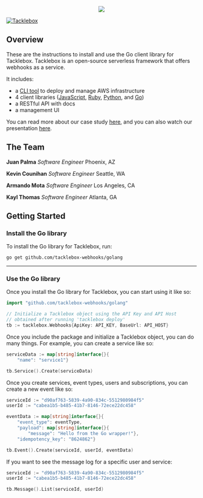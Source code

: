 <p align="center">
  <img src="https://i.imgur.com/s9Gvwsg.png">
</p>

[![Tacklebox](https://img.shields.io/badge/tacklebox-case%20study-blue)](https://tacklebox-webhooks.github.io)

## Overview

These are the instructions to install and use the Go client library for Tacklebox.
Tacklebox is an open-source serverless framework that offers webhooks as a service.

It includes:
- a [CLI tool](https://github.com/tacklebox-webhooks/cli) to deploy and manage AWS infrastructure
- 4 client libraries ([JavaScript](https://github.com/tacklebox-webhooks/javascript),
    [Ruby](https://github.com/tacklebox-webhooks/ruby),
    [Python](https://github.com/tacklebox-webhooks/python),
    and [Go](https://github.com/tacklebox-webhooks/golang))
- a RESTful API with docs
- a management UI


You can read more about our case study [here](https://tacklebox-webhooks.github.io"),
and you can also watch our presentation [here](https://www.youtube.com/watch?v=QEFFlWNNwk8&t=1s).

## The Team

**Juan Palma** *Software Engineer* Phoenix, AZ

**Kevin Counihan** *Software Engineer* Seattle, WA

**Armando Mota** *Software Engineer* Los Angeles, CA

**Kayl Thomas** *Software Engineer* Atlanta, GA

## Getting Started

### Install the Go library

To install the Go library for Tacklebox, run:

```bash
go get github.com/tacklebox-webhooks/golang
```
---

### Use the Go library

Once you install the Go library for Tacklebox, you can start using it like so:

```go
import "github.com/tacklebox-webhooks/golang"

// Initialize a Tacklebox object using the API Key and API Host
// obtained after running 'tacklebox deploy'
tb := tacklebox.Webhooks{ApiKey: API_KEY, BaseUrl: API_HOST}
```

Once you include the package and initialize a Tacklebox object, you can do
many things. For example, you can create a service like so:

```go
serviceData := map[string]interface{}{
    "name": "service1"}

tb.Service().Create(serviceData)
```

Once you create services, event types, users and subscriptions,
you can create a new event like so:

```go
serviceId := "d90af763-5839-4a90-834c-5512980984f5"
userId := "cabea1b5-b485-41b7-8146-72ece22dc458"

eventData := map[string]interface{}{
	"event_type": eventType,
	"payload": map[string]interface{}{
		"message": "Hello from the Go wrapper!"},
	"idempotency_key": "8624862"}

tb.Event().Create(serviceId, userId, eventData)
```

If you want to see the message log for a specific user and service:

```Go
serviceId := "d90af763-5839-4a90-834c-5512980984f5"
userId := "cabea1b5-b485-41b7-8146-72ece22dc458"

tb.Message().List(serviceId, userId)
```
